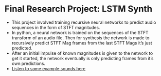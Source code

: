 # Final Research Project: LSTM Synth

* This project involved training recursive neural networks to predict audio sequences in the form of STFT magnitudes.
* In python, a neural network is trained on the sequences of the STFT transform of an audio file. Then for synthesis the network is made to recursively predict STFT Mag frames from the last STFT Mags it’s just predicted.
* After an initial impulse of known magnitudes is given to the network to get it started, the network eventually is only predicting frames from it’s own predictions.
* [Listen to some example sounds here](https://soundcloud.com/user-106787896/sets)